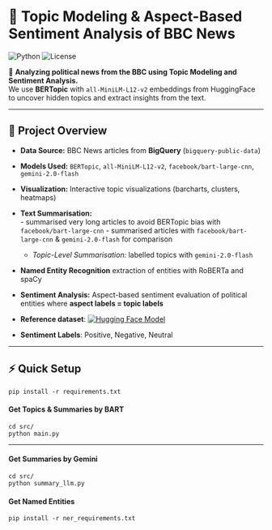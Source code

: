 # 📰 Topic Modeling & Aspect-Based Sentiment Analysis of BBC News

![Python](https://img.shields.io/badge/Python-3.12.6-blue)
![License](https://img.shields.io/badge/License-MIT-lightgrey)

🚀 **Analyzing political news from the BBC using Topic Modeling and Sentiment Analysis.**  
We use **BERTopic** with `all-MiniLM-L12-v2` embeddings from HuggingFace to uncover hidden topics and extract insights from the text.

---

## 📌 **Project Overview**
- **Data Source:** BBC News articles from **BigQuery** (`bigquery-public-data`)  
- **Models Used:** `BERTopic`, `all-MiniLM-L12-v2`, `facebook/bart-large-cnn`, `gemini-2.0-flash`
- **Visualization:** Interactive topic visualizations (barcharts, clusters, heatmaps)
- **Text Summarisation:**  
            - summarised very long articles to avoid BERTopic bias with `facebook/bart-large-cnn`
            - summarised articles with `facebook/bart-large-cnn` & `gemini-2.0-flash` for comparison
            
    - *Topic-Level Summarisation:* labelled topics with `gemini-2.0-flash`
 
- **Named Entity Recognition** extraction of entities with RoBERTa and spaCy
- **Sentiment Analysis:** Aspect-based sentiment evaluation of political entities where **aspect labels = topic labels** 
- **Reference dataset**: [![Hugging Face Model](https://img.shields.io/badge/Hugging%20Face-fhamborg/news_sentiment_newsmtsc-yellow)](https://huggingface.co/datasets/fhamborg/news_sentiment_newsmtsc)
- **Sentiment Labels**: Positive, Negative, Neutral

---

## ⚡ **Quick Setup**

    pip install -r requirements.txt

#### **Get Topics & Summaries by BART**

    cd src/
    python main.py

---

#### **Get Summaries by Gemini**
    cd src/
    python summary_llm.py

#### **Get Named Entities**

    pip install -r ner_requirements.txt
    


